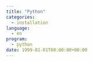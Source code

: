 ```yaml
---
title: "Python"
categories: 
  - installation
language:
  - en
program:
  - python
date: 1999-01-01T00:00:00+00:00
---
```

